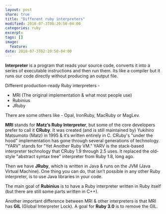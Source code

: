 ```yaml
---
layout: post
share: true
title: "Different ruby interpreters"
modified: 2018-07-3T08:20:50-04:00
categories: ruby
excerpt:
tags: []
image:
  feature:
date: 2018-07-3T02:20:50-04:00
---
```


**Interpreter** is a program that reads your source code, converts it into a series of executable instructions and then run them.
Its like a compiler but it runs our code directly without producing an output file.

Different production-ready Ruby interpreters - 

* MRI (The original implementation & what most people use)
* Rubinius
* JRuby

There are some others like - Opal, IronRuby, MacRuby or MagLev.

**MRI** stands for **Matz’s Ruby Interpreter**, but some of the core developers prefer to call it **CRuby**. It was created (and is still maintained by) Yukihiro Matsumoto (Matz) in 1995 & it’s written entirely in C. CRuby's "under the hood" implementation has gone through several generations of technology. "YARV" stands for "Yet Another Ruby VM." YARV is the stack-based interpreter technology that CRuby 1.9 through 2.5 uses. It replaced the old-style "abstract syntax tree" interpreter from Ruby 1.8, long ago. 


Then we have **JRuby**, which is written in Java & runs on the JVM (Java Virtual Machine). One thing you can do, that isn’t possible in any other Ruby interpreter, is to use Java libraries in your code.

The main goal of **Rubinius** is to have a Ruby interpreter written in Ruby itself (but there are still some parts written in C++).

Another important difference between MRI & other interpreters is that MRI has **GIL** (Global Interpreter Lock). A goal for **Ruby 3.0** is to remove the GIL.
